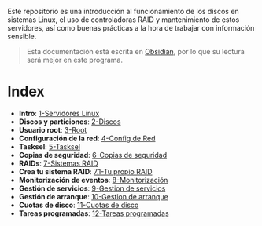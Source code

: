 Este repositorio es una introducción al funcionamiento de los discos en sistemas Linux, el uso de controladoras RAID y mantenimiento de estos servidores, así como buenas prácticas a la hora de trabajar con información sensible.

> Esta documentación está escrita en [Obsidian](https://obsidian.md/), por lo que su lectura será mejor en este programa.
# Index
- **Intro**: [1-Servidores Linux](1-Servidores%20Linux.md)
- **Discos y particiones**: [2-Discos](2-Discos.md)
- **Usuario root**: [3-Root](3-Root.md)
- **Configuración de la red**: [4-Config de Red](4-Config%20de%20Red.md)
- **Tasksel**: [5-Tasksel](5-Tasksel.md)
- **Copias de seguridad**: [6-Copias de seguridad](6-Copias%20de%20seguridad.md)
- **RAIDs**: [7-Sistemas RAID](7-Sistemas%20RAID.md)
- **Crea tu sistema RAID**: [7.1-Tu propio RAID](7.1-Tu%20propio%20RAID.md)
- **Monitorización de eventos**: [8-Monitorización](8-Monitorización.md)
- **Gestión de servicios**: [9-Gestion de servicios](9-Gestion%20de%20servicios.md)
- **Gestión de arranque**: [10-Gestion de arranque](10-Gestion%20de%20arranque.md)
- **Cuotas de disco**: [11-Cuotas de disco](11-Cuotas%20de%20disco.md)
- **Tareas programadas**: [12-Tareas programadas](12-Tareas%20programadas.md)
